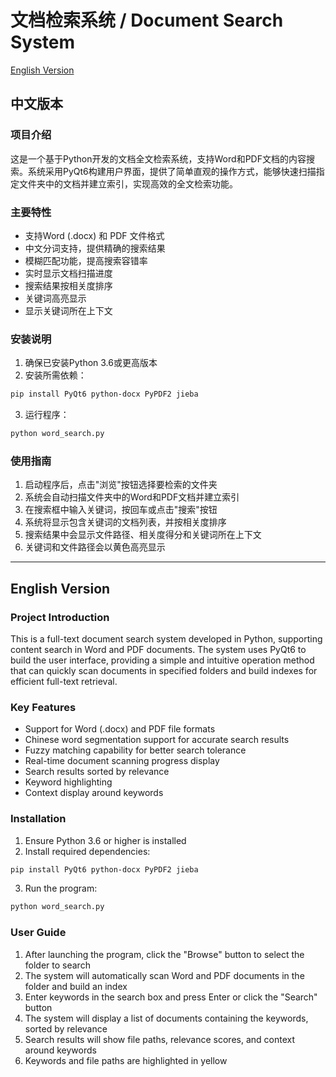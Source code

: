 # 文档检索系统 / Document Search System

[English Version](#english-version)

## 中文版本

### 项目介绍
这是一个基于Python开发的文档全文检索系统，支持Word和PDF文档的内容搜索。系统采用PyQt6构建用户界面，提供了简单直观的操作方式，能够快速扫描指定文件夹中的文档并建立索引，实现高效的全文检索功能。

### 主要特性
- 支持Word (.docx) 和 PDF 文件格式
- 中文分词支持，提供精确的搜索结果
- 模糊匹配功能，提高搜索容错率
- 实时显示文档扫描进度
- 搜索结果按相关度排序
- 关键词高亮显示
- 显示关键词所在上下文

### 安装说明
1. 确保已安装Python 3.6或更高版本
2. 安装所需依赖：
```bash
pip install PyQt6 python-docx PyPDF2 jieba
```
3. 运行程序：
```bash
python word_search.py
```

### 使用指南
1. 启动程序后，点击"浏览"按钮选择要检索的文件夹
2. 系统会自动扫描文件夹中的Word和PDF文档并建立索引
3. 在搜索框中输入关键词，按回车或点击"搜索"按钮
4. 系统将显示包含关键词的文档列表，并按相关度排序
5. 搜索结果中会显示文件路径、相关度得分和关键词所在上下文
6. 关键词和文件路径会以黄色高亮显示

---

## English Version

### Project Introduction
This is a full-text document search system developed in Python, supporting content search in Word and PDF documents. The system uses PyQt6 to build the user interface, providing a simple and intuitive operation method that can quickly scan documents in specified folders and build indexes for efficient full-text retrieval.

### Key Features
- Support for Word (.docx) and PDF file formats
- Chinese word segmentation support for accurate search results
- Fuzzy matching capability for better search tolerance
- Real-time document scanning progress display
- Search results sorted by relevance
- Keyword highlighting
- Context display around keywords

### Installation
1. Ensure Python 3.6 or higher is installed
2. Install required dependencies:
```bash
pip install PyQt6 python-docx PyPDF2 jieba
```
3. Run the program:
```bash
python word_search.py
```

### User Guide
1. After launching the program, click the "Browse" button to select the folder to search
2. The system will automatically scan Word and PDF documents in the folder and build an index
3. Enter keywords in the search box and press Enter or click the "Search" button
4. The system will display a list of documents containing the keywords, sorted by relevance
5. Search results will show file paths, relevance scores, and context around keywords
6. Keywords and file paths are highlighted in yellow